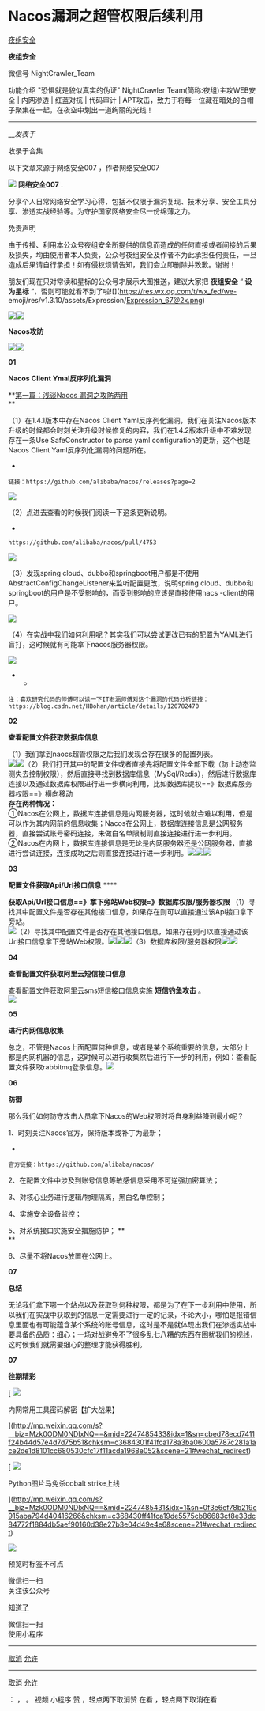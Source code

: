 #  Nacos漏洞之超管权限后续利用

[ 夜组安全 ](javascript:void\(0\);)

**夜组安全** ![]()

微信号 NightCrawler_Team

功能介绍 "恐惧就是貌似真实的伪证" NightCrawler Team(简称:夜组)主攻WEB安全 | 内网渗透 | 红蓝对抗 | 代码审计 |
APT攻击，致力于将每一位藏在暗处的白帽子聚集在一起，在夜空中划出一道绚丽的光线！

____

___发表于_

收录于合集

以下文章来源于网络安全007 ，作者网络安全007

![](http://wx.qlogo.cn/mmhead/Q3auHgzwzM5xPLkAd94njzDaGiaYkTs1UnHgupsaNGz6EP2JIffUFLQ/0)
**网络安全007** .

分享个人日常网络安全学习心得，包括不仅限于漏洞复现、技术分享、安全工具分享、渗透实战经验等。为守护国家网络安全尽一份绵薄之力。

免责声明

由于传播、利用本公众号夜组安全所提供的信息而造成的任何直接或者间接的后果及损失，均由使用者本人负责，公众号夜组安全及作者不为此承担任何责任，一旦造成后果请自行承担！如有侵权烦请告知，我们会立即删除并致歉。谢谢！

朋友们现在只对常读和星标的公众号才展示大图推送，建议大家把 **夜组安全** “ **设为星标**
”，否则可能就看不到了啦![](https://res.wx.qq.com/t/wx_fed/we-
emoji/res/v1.3.10/assets/Expression/Expression_67@2x.png)

![](https://raw.githubusercontent.com/tuchuang9/tc1/refs/heads/main/public/20230223082757.png)![](https://raw.githubusercontent.com/tuchuang9/tc1/refs/heads/main/public/20230223082757.png)

 **Nacos攻防**

![](https://raw.githubusercontent.com/tuchuang9/tc1/refs/heads/main/public/20230223082757.png)![](https://raw.githubusercontent.com/tuchuang9/tc1/refs/heads/main/public/20230223082757.png)

 **01**

 **Nacos Client  Ymal反序列化漏洞**

 **[第一篇：浅谈Nacos
漏洞之攻防两用](http://mp.weixin.qq.com/s?__biz=Mzk0ODM0NDIxNQ==&mid=2247485123&idx=1&sn=8454c7953e0f4f1613e90cf02170fd7d&chksm=c368423bf41fcb2dad54bdf02fbf3b8a4242f2a2348efe736f9d7f23b0c687e63fd9b8e373c1&scene=21#wechat_redirect)  
**

（1）在1.4.1版本中存在Nacos Client
Yaml反序列化漏洞，我们在关注Nacos版本升级的时候都会时刻关注升级时候修复的内容，我们在1.4.2版本升级中不难发现存在一条Use
SafeConstructor to parse yaml configuration的更新，这个也是Nacos Client
Yaml反序列化漏洞的问题所在。

  * 

    
    
    链接：https://github.com/alibaba/nacos/releases?page=2

![](https://raw.githubusercontent.com/tuchuang9/tc1/refs/heads/main/public/20230223082816.png)

（2）点进去查看的时候我们阅读一下这条更新说明。

  * 

    
    
    https://github.com/alibaba/nacos/pull/4753

![](https://raw.githubusercontent.com/tuchuang9/tc1/refs/heads/main/public/20230223082817.png)

（3）发现spring
cloud、dubbo和springboot用户都是不使用AbstractConfigChangeListener来监听配置更改，说明spring
cloud、dubbo和springboot的用户是不受影响的，而受到影响的应该是直接使用nacs -client的用户。  

![](https://raw.githubusercontent.com/tuchuang9/tc1/refs/heads/main/public/20230223082819.png)

（4）在实战中我们如何利用呢？其实我们可以尝试更改已有的配置为YAML进行盲打，这时候就有可能拿下nacos服务器权限。

![](https://raw.githubusercontent.com/tuchuang9/tc1/refs/heads/main/public/20230223082820.png)

  *   * 

    
    
    注：喜欢研究代码的师傅可以读一下IT老涵师傅对这个漏洞的代码分析链接：https://blog.csdn.net/HBohan/article/details/120782470

 **02**

 **查看配置文件获取数据库信息**

（1）我们拿到naocs超管权限之后我们发现会存在很多的配置列表。  
![](https://raw.githubusercontent.com/tuchuang9/tc1/refs/heads/main/public/20230223082821.png)![](https://raw.githubusercontent.com/tuchuang9/tc1/refs/heads/main/public/20230223082823.png)（2）我们打开其中的配置文件或者直接先将配置文件全部下载（防止动态监测失去控制权限），然后直接寻找到数据库信息（MySql/Redis），然后进行数据库连接以及通过数据库权限进行进一步横向利用，比如数据库提权==》数据库服务器权限==》横向移动  
 **存在两种情况：**  
①Nacos在公网上，数据库连接信息是内网服务器，这时候就会难以利用，但是可以作为其内网前的信息收集；Nacos在公网上，数据库连接信息是公网服务器，直接尝试账号密码连接，未做白名单限制则直接连接进行进一步利用。②Nacos在内网上，数据库连接信息是无论是内网服务器还是公网服务器，直接进行尝试连接，连接成功之后则直接连接进行进一步利用。![](https://raw.githubusercontent.com/tuchuang9/tc1/refs/heads/main/public/20230223082825.png)![](https://raw.githubusercontent.com/tuchuang9/tc1/refs/heads/main/public/20230223082826.png)![](https://raw.githubusercontent.com/tuchuang9/tc1/refs/heads/main/public/20230223082827.png)  

 **03**

 **配置文件获取Api/Url接口信息** ****

 **获取Api/Url接口信息==》拿下旁站Web权限=》数据库权限/服务器权限**
（1）寻找其中配置文件是否存在其他接口信息，如果存在则可以直接通过该Api接口拿下旁站。  
![](https://raw.githubusercontent.com/tuchuang9/tc1/refs/heads/main/public/20230223082828.png)（2）寻找其中配置文件是否存在其他接口信息，如果存在则可以直接通过该Url接口信息拿下旁站Web权限。![](https://raw.githubusercontent.com/tuchuang9/tc1/refs/heads/main/public/20230223082830.png)![](https://raw.githubusercontent.com/tuchuang9/tc1/refs/heads/main/public/20230223082831.png)![](https://raw.githubusercontent.com/tuchuang9/tc1/refs/heads/main/public/20230223082832.png)（3）数据库权限/服务器权限![](https://raw.githubusercontent.com/tuchuang9/tc1/refs/heads/main/public/20230223082833.png)![](https://raw.githubusercontent.com/tuchuang9/tc1/refs/heads/main/public/20230223082834.png)

 **04**

 **查看配置文件获取阿里云短信接口信息**

查看配置文件获取阿里云sms短信接口信息实施 **短信钓鱼攻击** 。  
![](https://raw.githubusercontent.com/tuchuang9/tc1/refs/heads/main/public/20230223082835.png)  

 **05**

 **进行内网信息收集**

总之，不管是Nacos上面配置何种信息，或者是某个系统重要的信息，大部分上都是内网机器的信息，这时候可以进行收集然后进行下一步的利用，例如：查看配置文件获取rabbitmq登录信息。![](https://raw.githubusercontent.com/tuchuang9/tc1/refs/heads/main/public/20230223082837.png)  

 **06**

 **防御**

 那么我们如何防守攻击人员拿下Nacos的Web权限时将自身利益降到最小呢？  

1、时刻关注Nacos官方，保持版本或补丁为最新；  

  * 

    
    
    官方链接：https://github.com/alibaba/nacos/

2、在配置文件中涉及到账号信息等敏感信息采用不可逆强加密算法；

3、对核心业务进行逻辑/物理隔离，黑白名单控制；

4、实施安全设备监控；

5、对系统接口实施安全措施防护； **  
**

6、尽量不将Nacos放置在公网上。

 **07**

 **总结**

无论我们拿下哪一个站点以及获取到何种权限，都是为了在下一步利用中使用，所以我们在实战中获取到的信息一定需要进行一定的记录，不论大小，哪怕是报错信息里面也有可能蕴含某个系统的账号信息，这时是不是就体现出我们在渗透实战中要具备的品质：细心；一场对战避免不了很多乱七八糟的东西在困扰我们的视线，这时候我们就需要细心的整理才能获得胜利。

 **07**

 **往期精彩**

[ ![](https://raw.githubusercontent.com/tuchuang9/tc1/refs/heads/main/public/20230223082838.png)

内网常用工具密码解密【扩大战果】

](http://mp.weixin.qq.com/s?__biz=Mzk0ODM0NDIxNQ==&mid=2247485433&idx=1&sn=cbed78ecd7411f24b44d57e4d7d75b51&chksm=c3684301f41fca178a3ba0600a5787c281a1ace2de1d8101cc680530cfc17f11acda1968e052&scene=21#wechat_redirect)

  

[ ![](https://raw.githubusercontent.com/tuchuang9/tc1/refs/heads/main/public/20230223082839.png)

Python图片马免杀cobalt strike上线

](http://mp.weixin.qq.com/s?__biz=Mzk0ODM0NDIxNQ==&mid=2247485431&idx=1&sn=0f3e6ef78b219c915aba794d40416266&chksm=c368430ff41fca19de5575cb86683cf8e33dc84772f1884db5aef90160d38e27b3e04d49e4e6&scene=21#wechat_redirect)

  

![](https://raw.githubusercontent.com/tuchuang9/tc1/refs/heads/main/public/20230223082840.png)

预览时标签不可点

微信扫一扫  
关注该公众号

[知道了](javascript:;)

微信扫一扫  
使用小程序

****

[取消](javascript:void\(0\);) [允许](javascript:void\(0\);)

****

[取消](javascript:void\(0\);) [允许](javascript:void\(0\);)

： ， 。   视频 小程序 赞 ，轻点两下取消赞 在看 ，轻点两下取消在看

